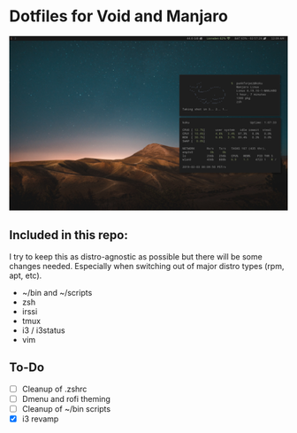 # Dotfiles for Void and Manjaro
![Manjaro Linux](i3.png)

## Included in this repo:
I try to keep this as distro-agnostic as possible but there will be some changes needed.
Especially when switching out of major distro types (rpm, apt, etc).

* ~/bin and ~/scripts
* zsh
* irssi
* tmux
* i3 / i3status
* vim

## To-Do
- [ ] Cleanup of .zshrc
- [ ] Dmenu and rofi theming
- [ ] Cleanup of ~/bin scripts
- [x] i3 revamp
